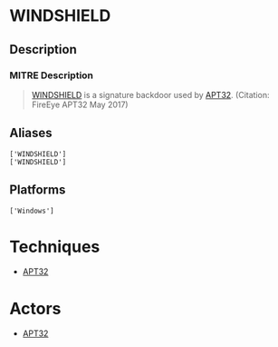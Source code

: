 
# WINDSHIELD

## Description

### MITRE Description

> [WINDSHIELD](https://attack.mitre.org/software/S0155) is a signature backdoor used by [APT32](https://attack.mitre.org/groups/G0050). (Citation: FireEye APT32 May 2017)

## Aliases

```
['WINDSHIELD']
['WINDSHIELD']
```

## Platforms

```
['Windows']
```

# Techniques


* [APT32](../techniques/APT32.md)


# Actors


* [APT32](../actors/APT32.md)

